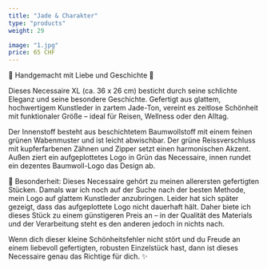 ```yaml
---
title: "Jade & Charakter"
type: "products"
weight: 29

image: "1.jpg"
price: 65 CHF
---
```


🌿 Handgemacht mit Liebe und Geschichte 🌿

Dieses Necessaire XL (ca. 36 x 26 cm) besticht durch seine schlichte Eleganz und seine besondere Geschichte. Gefertigt aus glattem, hochwertigem Kunstleder in zartem Jade-Ton, vereint es zeitlose Schönheit mit funktionaler Größe – ideal für Reisen, Wellness oder den Alltag.

Der Innenstoff besteht aus beschichtetem Baumwollstoff mit einem feinen grünen Wabenmuster und ist leicht abwischbar. Der grüne Reissverschluss mit kupferfarbenen Zähnen und Zipper setzt einen harmonischen Akzent. Außen ziert ein aufgeplottetes Logo in Grün das Necessaire, innen rundet ein dezentes Baumwoll-Logo das Design ab.

💚 Besonderheit:
Dieses Necessaire gehört zu meinen allerersten gefertigten Stücken. Damals war ich noch auf der Suche nach der besten Methode, mein Logo auf glattem Kunstleder anzubringen. Leider hat sich später gezeigt, dass das aufgeplottete Logo nicht dauerhaft hält. Daher biete ich dieses Stück zu einem günstigeren Preis an – in der Qualität des Materials und der Verarbeitung steht es den anderen jedoch in nichts nach.

Wenn dich dieser kleine Schönheitsfehler nicht stört und du Freude an einem liebevoll gefertigten, robusten Einzelstück hast, dann ist dieses Necessaire genau das Richtige für dich. ✨
